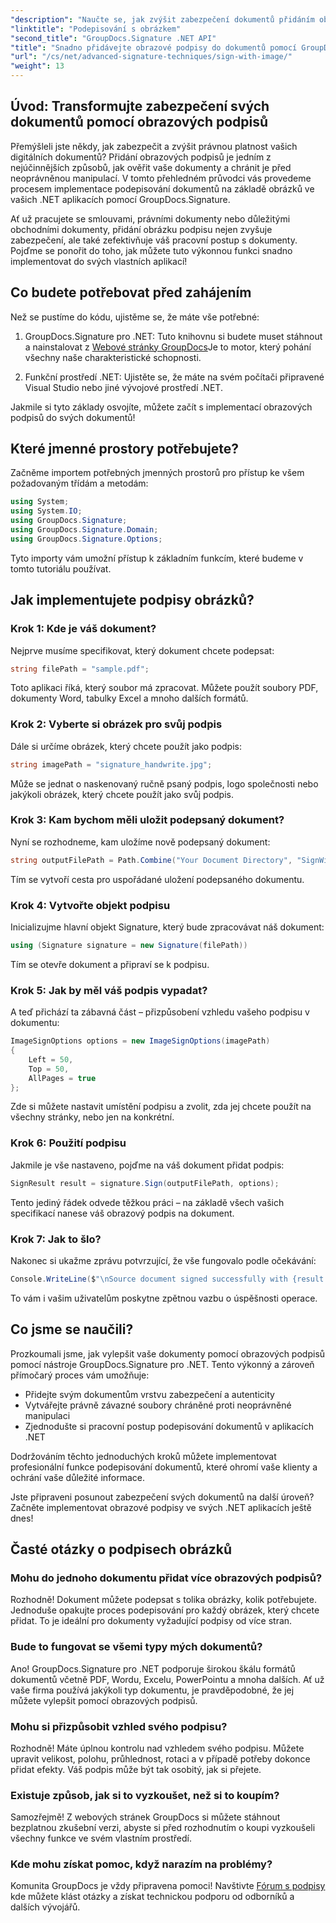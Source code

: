 ```yaml
---
"description": "Naučte se, jak zvýšit zabezpečení dokumentů přidáním obrazových podpisů v aplikacích .NET pomocí GroupDocs.Signature. Jednoduchá integrace pro právně závazné dokumenty chráněné proti neoprávněné manipulaci."
"linktitle": "Podepisování s obrázkem"
"second_title": "GroupDocs.Signature .NET API"
"title": "Snadno přidávejte obrazové podpisy do dokumentů pomocí GroupDocs.Signature"
"url": "/cs/net/advanced-signature-techniques/sign-with-image/"
"weight": 13
---
```


## Úvod: Transformujte zabezpečení svých dokumentů pomocí obrazových podpisů

Přemýšleli jste někdy, jak zabezpečit a zvýšit právnou platnost vašich digitálních dokumentů? Přidání obrazových podpisů je jedním z nejúčinnějších způsobů, jak ověřit vaše dokumenty a chránit je před neoprávněnou manipulací. V tomto přehledném průvodci vás provedeme procesem implementace podepisování dokumentů na základě obrázků ve vašich .NET aplikacích pomocí GroupDocs.Signature.

Ať už pracujete se smlouvami, právními dokumenty nebo důležitými obchodními dokumenty, přidání obrázku podpisu nejen zvyšuje zabezpečení, ale také zefektivňuje váš pracovní postup s dokumenty. Pojďme se ponořit do toho, jak můžete tuto výkonnou funkci snadno implementovat do svých vlastních aplikací!

## Co budete potřebovat před zahájením

Než se pustíme do kódu, ujistěme se, že máte vše potřebné:

1. GroupDocs.Signature pro .NET: Tuto knihovnu si budete muset stáhnout a nainstalovat z [Webové stránky GroupDocs](https://releases.groupdocs.com/signature/net/)Je to motor, který pohání všechny naše charakteristické schopnosti.

2. Funkční prostředí .NET: Ujistěte se, že máte na svém počítači připravené Visual Studio nebo jiné vývojové prostředí .NET.

Jakmile si tyto základy osvojíte, můžete začít s implementací obrazových podpisů do svých dokumentů!

## Které jmenné prostory potřebujete?

Začněme importem potřebných jmenných prostorů pro přístup ke všem požadovaným třídám a metodám:

```csharp
using System;
using System.IO;
using GroupDocs.Signature;
using GroupDocs.Signature.Domain;
using GroupDocs.Signature.Options;
```

Tyto importy vám umožní přístup k základním funkcím, které budeme v tomto tutoriálu používat.

## Jak implementujete podpisy obrázků?

### Krok 1: Kde je váš dokument?

Nejprve musíme specifikovat, který dokument chcete podepsat:

```csharp
string filePath = "sample.pdf";
```

Toto aplikaci říká, který soubor má zpracovat. Můžete použít soubory PDF, dokumenty Word, tabulky Excel a mnoho dalších formátů.

### Krok 2: Vyberte si obrázek pro svůj podpis

Dále si určíme obrázek, který chcete použít jako podpis:

```csharp
string imagePath = "signature_handwrite.jpg";
```

Může se jednat o naskenovaný ručně psaný podpis, logo společnosti nebo jakýkoli obrázek, který chcete použít jako svůj podpis.

### Krok 3: Kam bychom měli uložit podepsaný dokument?

Nyní se rozhodneme, kam uložíme nově podepsaný dokument:

```csharp
string outputFilePath = Path.Combine("Your Document Directory", "SignWithImage", fileName);
```

Tím se vytvoří cesta pro uspořádané uložení podepsaného dokumentu.

### Krok 4: Vytvořte objekt podpisu

Inicializujme hlavní objekt Signature, který bude zpracovávat náš dokument:

```csharp
using (Signature signature = new Signature(filePath))
```

Tím se otevře dokument a připraví se k podpisu.

### Krok 5: Jak by měl váš podpis vypadat?

A teď přichází ta zábavná část – přizpůsobení vzhledu vašeho podpisu v dokumentu:

```csharp
ImageSignOptions options = new ImageSignOptions(imagePath)
{
    Left = 50,
    Top = 50,
    AllPages = true
};
```

Zde si můžete nastavit umístění podpisu a zvolit, zda jej chcete použít na všechny stránky, nebo jen na konkrétní.

### Krok 6: Použití podpisu

Jakmile je vše nastaveno, pojďme na váš dokument přidat podpis:

```csharp
SignResult result = signature.Sign(outputFilePath, options);
```

Tento jediný řádek odvede těžkou práci – na základě všech vašich specifikací nanese váš obrazový podpis na dokument.

### Krok 7: Jak to šlo?

Nakonec si ukažme zprávu potvrzující, že vše fungovalo podle očekávání:

```csharp
Console.WriteLine($"\nSource document signed successfully with {result.Succeeded.Count} signature(s).\nFile saved at {outputFilePath}.");
```

To vám i vašim uživatelům poskytne zpětnou vazbu o úspěšnosti operace.

## Co jsme se naučili?

Prozkoumali jsme, jak vylepšit vaše dokumenty pomocí obrazových podpisů pomocí nástroje GroupDocs.Signature pro .NET. Tento výkonný a zároveň přímočarý proces vám umožňuje:

- Přidejte svým dokumentům vrstvu zabezpečení a autenticity
- Vytvářejte právně závazné soubory chráněné proti neoprávněné manipulaci
- Zjednodušte si pracovní postup podepisování dokumentů v aplikacích .NET

Dodržováním těchto jednoduchých kroků můžete implementovat profesionální funkce podepisování dokumentů, které ohromí vaše klienty a ochrání vaše důležité informace.

Jste připraveni posunout zabezpečení svých dokumentů na další úroveň? Začněte implementovat obrazové podpisy ve svých .NET aplikacích ještě dnes!

## Časté otázky o podpisech obrázků

### Mohu do jednoho dokumentu přidat více obrazových podpisů?

Rozhodně! Dokument můžete podepsat s tolika obrázky, kolik potřebujete. Jednoduše opakujte proces podepisování pro každý obrázek, který chcete přidat. To je ideální pro dokumenty vyžadující podpisy od více stran.

### Bude to fungovat se všemi typy mých dokumentů?

Ano! GroupDocs.Signature pro .NET podporuje širokou škálu formátů dokumentů včetně PDF, Wordu, Excelu, PowerPointu a mnoha dalších. Ať už vaše firma používá jakýkoli typ dokumentu, je pravděpodobné, že jej můžete vylepšit pomocí obrazových podpisů.

### Mohu si přizpůsobit vzhled svého podpisu?

Rozhodně! Máte úplnou kontrolu nad vzhledem svého podpisu. Můžete upravit velikost, polohu, průhlednost, rotaci a v případě potřeby dokonce přidat efekty. Váš podpis může být tak osobitý, jak si přejete.

### Existuje způsob, jak si to vyzkoušet, než si to koupím?

Samozřejmě! Z webových stránek GroupDocs si můžete stáhnout bezplatnou zkušební verzi, abyste si před rozhodnutím o koupi vyzkoušeli všechny funkce ve svém vlastním prostředí.

### Kde mohu získat pomoc, když narazím na problémy?

Komunita GroupDocs je vždy připravena pomoci! Navštivte [Fórum s podpisy](https://forum.groupdocs.com/c/signature/13) kde můžete klást otázky a získat technickou podporu od odborníků a dalších vývojářů.